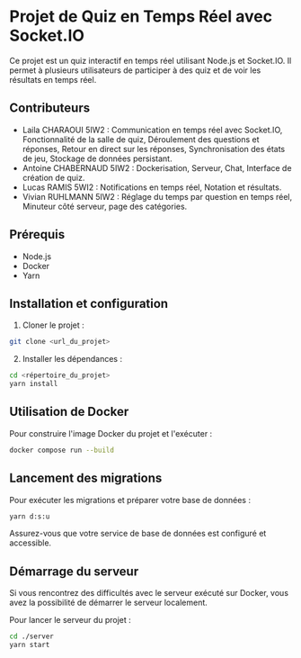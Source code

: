 # Projet de Quiz en Temps Réel avec Socket.IO

Ce projet est un quiz interactif en temps réel utilisant Node.js et Socket.IO. Il permet à plusieurs utilisateurs de participer à des quiz et de voir les résultats en temps réel.

## Contributeurs

- Laila CHARAOUI 5IW2 : Communication en temps réel avec Socket.IO, Fonctionnalité de la salle de quiz, Déroulement des questions et réponses, Retour en direct sur les réponses, Synchronisation des états de jeu, Stockage de données persistant.
- Antoine CHABERNAUD 5IW2 : Dockerisation, Serveur, Chat, Interface de création de quiz.
- Lucas RAMIS 5WI2 : Notifications en temps réel, Notation et résultats.
- Vivian RUHLMANN 5IW2 : Réglage du temps par question en temps réel, Minuteur côté serveur, page des catégories.

## Prérequis

- Node.js
- Docker
- Yarn

## Installation et configuration

1. Cloner le projet :

```bash
git clone <url_du_projet>

```

2. Installer les dépendances :

```bash
cd <répertoire_du_projet>
yarn install

```

## Utilisation de Docker
Pour construire l'image Docker du projet et l'exécuter :

```bash
docker compose run --build
```

## Lancement des migrations
Pour exécuter les migrations et préparer votre base de données :
```bash
yarn d:s:u
```

Assurez-vous que votre service de base de données est configuré et accessible.

## Démarrage du serveur
Si vous rencontrez des difficultés avec le serveur exécuté sur Docker, vous avez la possibilité de démarrer le serveur localement.

Pour lancer le serveur du projet :
```bash
cd ./server
yarn start
```
